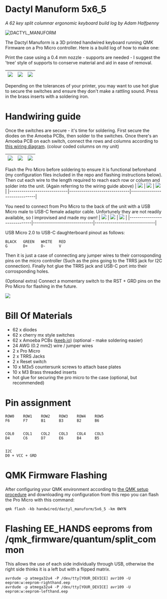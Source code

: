 # Dactyl Manuform 5x6_5
*A 62 key split columnar ergonomic keyboard build log by Adam Halfpenny*

![DACTYL_MANUFORM](https://i.imgur.com/Wu5byPh.jpeg)

The Dactyl Manuform is a 3D printed handwired keyboard running QMK Firmware on a Pro Micro controller. Here is a build log of how to make one:

Print the case using a 0.4 mm nozzle - supports are needed - I suggest the 'tree' style of supports to conserve material and aid in ease of removal.

| ![](https://i.imgur.com/yl66v7f.jpegg) | ![](https://i.imgur.com/qCnb8ht.jpeg) |![](https://i.imgur.com/YfCkNEn.jpeg) |
|-----------------------------|------------------------------|------------------------------|

Depending on the tolerances of your printer, you may want to use hot glue to secure the switches and ensure they don't make a rattling sound. Press in the brass inserts with a soldering iron.


# Handwiring guide

Once the switches are secure - it's time for soldering. First secure the diodes on the Amoeba PCBs, then solder to the switches. Once there's an Amoeba PCB on each switch, connect the rows and columns according to [this wiring diagram](https://miro.medium.com/max/1050/1*Q7xYKNrfMr8au7zUipBlGg.jpeg). (colour coded columns on my unit)

| ![](https://i.imgur.com/FbVfrDT.jpeg) 	| ![](https://i.imgur.com/bqOUol5.jpeg) 	| ![](https://i.imgur.com/gHkgkrK.jpeg) 	|
|-----------------------------|------------------------------|------------------------------|

Flash the Pro Micro before soldering to ensure it is functional beforehand (my configuration files included in the repo and flashing instructions below). Then cut each wire to the length required to reach each row or column and solder into the unit. (Again referring to the wiring guide above)
| ![](https://i.imgur.com/SU8jQuO.jpeg) 	| ![](https://i.imgur.com/dcodaNX.jpeg) 	| ![](https://i.imgur.com/uDrDyCO.jpeg) 	|
|-----------------------------|------------------------------|------------------------------|

You need to connect from Pro Micro to the back of the unit with a USB Micro male to USB-C female adaptor cable.  Unfortunely they are not readily available, so I improvised and made my own!
| ![](https://i.imgur.com/sLyY97a.jpeg) 	| ![](https://i.imgur.com/1TAhQcg.jpeg) 	| ![](https://i.imgur.com/K7jOM31.jpeg) 	|
|-----------------------------|------------------------------|------------------------------|

USB Micro 2.0 to USB-C daughterboard pinout as follows:

    BLACK   GREEN   WHITE   RED
    G       D+      D-      V

Then it is just a case of connecting any jumper wires to their corrosponding pins on the micro controller (Such as the pins going to the TRRS jack for I2C connection). Finally hot glue the TRRS jack and USB-C port into their corrosponding holes.

(Optional extra) Connect a momentary switch to the RST + GRD pins on the Pro Micro for flashing in the future.

![](https://i.imgur.com/N6MZnGv.jpeg)
# Bill Of Materials

* 62 x diodes
* 62 x cherry mx style switches
* 62 x Amoeba PCBs ([keeb.io](https://keeb.io/products/amoeba-single-switch-pcbs)) (optional - make soldering easier)
* 24 AWG (0.2 mm2) wire / jumper wires
* 2 x Pro Micro
* 2 x TRRS Jacks
* 2 x Reset switch
* 10 x M3x5 countersunk screws to attach base plates
* 10 x M3 Brass threaded inserts
* hot glue for securing the pro micro to the case (optional, but recommended)

# Pin assignment

    ROW0    ROW1    ROW2    ROW3    ROW4    ROW5
    F6      F7      B1      B3      B2      B6
    
    
    COL0    COL1    COL2    COL3    COL4    COL5
    D4      C6      D7      E6      B4      B5


    I2C
    D0 + VCC + GRD


# QMK Firmware Flashing
After configuring your QMK environment according to [the QMK setup procedure](https://beta.docs.qmk.fm/tutorial/newbs_getting_started) and downloading my configuration from this repo you can flash the Pro Micro with this command:

    qmk flash -kb handwired/dactyl_manuform/5x6_5 -km 0WYN

# Flashing EE_HANDS eeproms from /qmk_firmware/quantum/split_common
This allows the use of each side individually through USB, otherwise the right side thinks it is a left but with a flipped matrix.

    avrdude -p atmega32u4 -P /dev/tty[YOUR_DEVICE] avr109 -U eeprom:w:eeprom-righthand.eep
    avrdude -p atmega32u4 -P /dev/tty[YOUR_DEVICE] avr109 -U eeprom:w:eeprom-lefthand.eep
